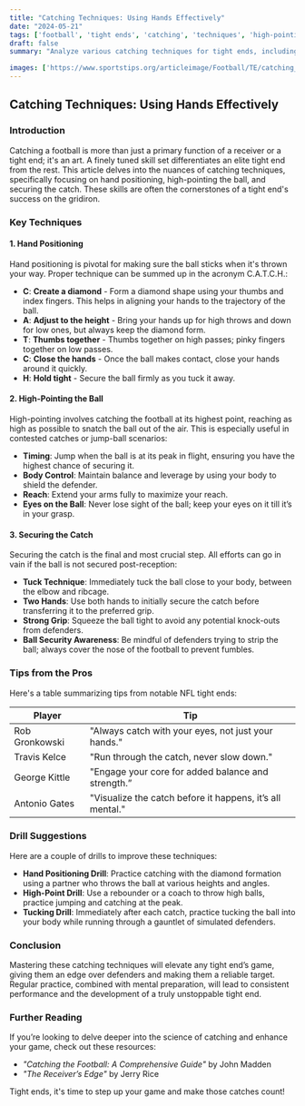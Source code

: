 ```yaml
---
title: "Catching Techniques: Using Hands Effectively"
date: "2024-05-21"
tags: ['football', 'tight ends', 'catching', 'techniques', 'high-pointing', 'coaching', 'hand positioning', 'secure catch']
draft: false
summary: "Analyze various catching techniques for tight ends, including hand positioning, high-pointing the ball, and securing the catch."

images: ['https://www.sportstips.org/articleimage/Football/TE/catching_techniques_using_hands_effectively.webp']
---
```


## Catching Techniques: Using Hands Effectively

### Introduction
Catching a football is more than just a primary function of a receiver or a tight end; it's an art. A finely tuned skill set differentiates an elite tight end from the rest. This article delves into the nuances of catching techniques, specifically focusing on hand positioning, high-pointing the ball, and securing the catch. These skills are often the cornerstones of a tight end's success on the gridiron.

### Key Techniques

#### 1. Hand Positioning

Hand positioning is pivotal for making sure the ball sticks when it's thrown your way. Proper technique can be summed up in the acronym C.A.T.C.H.:

- **C**: **Create a diamond** - Form a diamond shape using your thumbs and index fingers. This helps in aligning your hands to the trajectory of the ball.
- **A**: **Adjust to the height** - Bring your hands up for high throws and down for low ones, but always keep the diamond form.
- **T**: **Thumbs together** - Thumbs together on high passes; pinky fingers together on low passes.
- **C**: **Close the hands** - Once the ball makes contact, close your hands around it quickly.
- **H**: **Hold tight** - Secure the ball firmly as you tuck it away.

#### 2. High-Pointing the Ball

High-pointing involves catching the football at its highest point, reaching as high as possible to snatch the ball out of the air. This is especially useful in contested catches or jump-ball scenarios:

- **Timing**: Jump when the ball is at its peak in flight, ensuring you have the highest chance of securing it.
- **Body Control**: Maintain balance and leverage by using your body to shield the defender.
- **Reach**: Extend your arms fully to maximize your reach.
- **Eyes on the Ball**: Never lose sight of the ball; keep your eyes on it till it’s in your grasp.

#### 3. Securing the Catch

Securing the catch is the final and most crucial step. All efforts can go in vain if the ball is not secured post-reception:

- **Tuck Technique**: Immediately tuck the ball close to your body, between the elbow and ribcage.
- **Two Hands**: Use both hands to initially secure the catch before transferring it to the preferred grip.
- **Strong Grip**: Squeeze the ball tight to avoid any potential knock-outs from defenders.
- **Ball Security Awareness**: Be mindful of defenders trying to strip the ball; always cover the nose of the football to prevent fumbles.

### Tips from the Pros

Here's a table summarizing tips from notable NFL tight ends:

| Player            | Tip                                                      |
|-------------------|----------------------------------------------------------|
| Rob Gronkowski    | "Always catch with your eyes, not just your hands."      |
| Travis Kelce      | "Run through the catch, never slow down."                |
| George Kittle     | "Engage your core for added balance and strength.”       |
| Antonio Gates     | "Visualize the catch before it happens, it’s all mental."|

### Drill Suggestions

Here are a couple of drills to improve these techniques:

- **Hand Positioning Drill**: Practice catching with the diamond formation using a partner who throws the ball at various heights and angles.
- **High-Point Drill**: Use a rebounder or a coach to throw high balls, practice jumping and catching at the peak.
- **Tucking Drill**: Immediately after each catch, practice tucking the ball into your body while running through a gauntlet of simulated defenders.

### Conclusion

Mastering these catching techniques will elevate any tight end’s game, giving them an edge over defenders and making them a reliable target. Regular practice, combined with mental preparation, will lead to consistent performance and the development of a truly unstoppable tight end.

### Further Reading

If you’re looking to delve deeper into the science of catching and enhance your game, check out these resources:

- *"Catching the Football: A Comprehensive Guide"* by John Madden
- *"The Receiver’s Edge"* by Jerry Rice

Tight ends, it's time to step up your game and make those catches count!
```